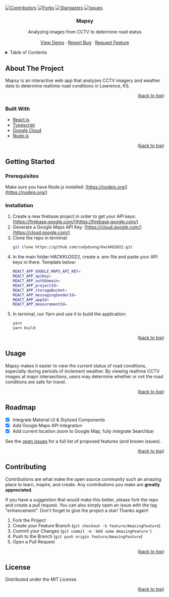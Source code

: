 <div id="top"></div>

<!-- PROJECT SHIELDS -->
<!--
*** I'm using markdown "reference style" links for readability.
*** Reference links are enclosed in brackets [ ] instead of parentheses ( ).
*** See the bottom of this document for the declaration of the reference variables
*** for contributors-url, forks-url, etc. This is an optional, concise syntax you may use.
*** https://www.markdownguide.org/basic-syntax/#reference-style-links
-->
[![Contributors][contributors-shield]][contributors-url]
[![Forks][forks-shield]][forks-url]
[![Stargazers][stars-shield]][stars-url]
[![Issues][issues-shield]][issues-url]



<!-- PROJECT LOGO -->

<h3 align="center">Mapsy</h3>

  <p align="center">
    Analyzing images from CCTV to determine road status
    <br />
    <br />
    <a href="https://github.com/codyduong/HackKU2022">View Demo</a>
    ·
    <a href="https://github.com/codyduong/HackKU2022/issues">Report Bug</a>
    ·
    <a href="https://github.com/codyduong/HackKU2022/issues">Request Feature</a>
  </p>
</div>



<!-- TABLE OF CONTENTS -->
<details>
  <summary>Table of Contents</summary>
  <ol>
    <li>
      <a href="#about-the-project">About The Project</a>
      <ul>
        <li><a href="#built-with">Built With</a></li>
      </ul>
    </li>
    <li>
      <a href="#getting-started">Getting Started</a>
      <ul>
        <li><a href="#prerequisites">Prerequisites</a></li>
        <li><a href="#installation">Installation</a></li>
      </ul>
    </li>
    <li><a href="#usage">Usage</a></li>
    <li><a href="#roadmap">Roadmap</a></li>
    <li><a href="#contributing">Contributing</a></li>
    <li><a href="#license">License</a></li>
  </ol>
</details>



<!-- ABOUT THE PROJECT -->
## About The Project

Mapsy is an interactive web app that analyzes CCTV imagery and weather data to determine realtime road conditions in Lawrence, KS.

<p align="right">(<a href="#top">back to top</a>)</p>



### Built With

* [React.js](https://reactjs.org/)
* [Typescript](https://typescriptlang.org/)
* [Google Cloud](https://cloud.google.com/)
* [Node.js](https://nodejs.org/)

<p align="right">(<a href="#top">back to top</a>)</p>



<!-- GETTING STARTED -->
## Getting Started

### Prerequisites

Make sure you have Node.js installed: [https://nodejs.org/](https://nodejs.org/)

### Installation

1. Create a new firebase project in order to get your API keys: [https://firebase.google.com/](https://firebase.google.com/)
2. Generate a Google Maps API Key: [https://cloud.google.com/](https://cloud.google.com/)
3. Clone the repo in terminal:
   ```sh
   git clone https://github.com/codyduong/HackKU2022.git
   ```
4. In the main folder HACKKU2022, create a .env file and paste your API keys in there. Template below:
   ```sh
   REACT_APP_GOOGLE_MAPS_API_KEY=
   REACT_APP_apiKey=
   REACT_APP_authDomain=
   REACT_APP_projectId=
   REACT_APP_storageBucket=
   REACT_APP_messagingSenderId=
   REACT_APP_appId=
   REACT_APP_measurementId=
   ```
5. In terminal, run Yarn and use it to build the application:
   ```js
   yarn
   yarn build
   ```

<p align="right">(<a href="#top">back to top</a>)</p>



<!-- USAGE EXAMPLES -->
## Usage

Mapsy makes it easier to view the current status of road conditions, especially during periods of inclement weather. By viewing realtime CCTV images at major intersections, users may determine whether or not the road conditions are safe for travel. 

<p align="right">(<a href="#top">back to top</a>)</p>



<!-- ROADMAP -->
## Roadmap

- [x] Integrate Material UI & Stylized Components
- [x] Add Google Maps API Integration
- [x] Add current location zoom to Google Map, fully integrate Searchbar

See the [open issues](https://github.com/codyduong/HackKU2022/issues) for a full list of proposed features (and known issues).

<p align="right">(<a href="#top">back to top</a>)</p>



<!-- CONTRIBUTING -->
## Contributing

Contributions are what make the open source community such an amazing place to learn, inspire, and create. Any contributions you make are **greatly appreciated**.

If you have a suggestion that would make this better, please fork the repo and create a pull request. You can also simply open an issue with the tag "enhancement".
Don't forget to give the project a star! Thanks again!

1. Fork the Project
2. Create your Feature Branch (`git checkout -b feature/AmazingFeature`)
3. Commit your Changes (`git commit -m 'Add some AmazingFeature'`)
4. Push to the Branch (`git push origin feature/AmazingFeature`)
5. Open a Pull Request

<p align="right">(<a href="#top">back to top</a>)</p>



<!-- LICENSE -->
## License

Distributed under the MIT License.

<p align="right">(<a href="#top">back to top</a>)</p>


<!-- MARKDOWN LINKS & IMAGES -->
<!-- https://www.markdownguide.org/basic-syntax/#reference-style-links -->
[contributors-shield]: https://img.shields.io/github/contributors/codyduong/HackKU2022.svg?style=for-the-badge
[contributors-url]: https://github.com/codyduong/HackKU2022/graphs/contributors
[forks-shield]: https://img.shields.io/github/forks/codyduong/HackKU2022.svg?style=for-the-badge
[forks-url]: https://github.com/codyduong/HackKU2022/network/members
[stars-shield]: https://img.shields.io/github/stars/codyduong/HackKU2022.svg?style=for-the-badge
[stars-url]: https://github.com/codyduong/HackKU2022/stargazers
[issues-shield]: https://img.shields.io/github/issues/codyduong/HackKU2022.svg?style=for-the-badge
[issues-url]: https://github.com/codyduong/HackKU2022/issues
[license-shield]: https://img.shields.io/github/license/codyduong/HackKU2022.svg?style=for-the-badge
[license-url]: https://github.com/codyduong/HackKU2022/blob/master/LICENSE.txt
[linkedin-shield]: https://img.shields.io/badge/-LinkedIn-black.svg?style=for-the-badge&logo=linkedin&colorB=555
[linkedin-url]: https://linkedin.com/in/linkedin_username
[product-screenshot]: images/screenshot.png